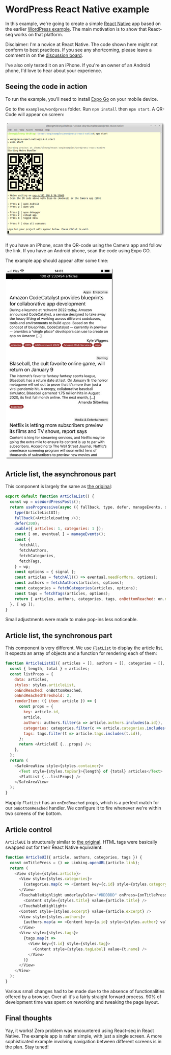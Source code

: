 # WordPress React Native example

In this example, we're going to create a simple [React Native](https://reactnative.dev/) app based on the earlier
[WordPress example](../wordpress/README.md#readme). The main motivation is to show that React-seq works on that platform.

Disclaimer: I'm a novice at React Native. The code shown here might not conform to best practices. If you see any
shortcoming, please leave a comment in on the [discussion board](https://github.com/chung-leong/react-seq/discussions).

I've also only tested it on an iPhone. If you're an owner of an Android phone, I'd love to hear about your
experience.

## Seeing the code in action

To run the example, you'll need to install [Expo Go](https://expo.dev/client) on your mobile device.

Go to the `examples/wordpress` folder. Run `npm install` then `npm start`. A QR-Code will appear on screen:

![screenshot](./img/screenshot-2.jpg)

If you have an iPhone, scan the QR-code using the Camera app and follow the link. If you have an Android phone, scan
the code using Expo GO.

The example app should appear after some time:

![screenshot](./img/screenshot-1.jpg)

## Article list, the asynchronous part

This component is largely the same as [the original](../wordpress/src/ArticleList.js):

```js
export default function ArticleList() {
  const wp = useWordPressPosts();
  return useProgressive(async ({ fallback, type, defer, manageEvents, signal }) => {
    type(ArticleListUI);
    fallback(<ArticleLoading />);
    defer(200);
    usable({ articles: 1, categories: 1 });
    const [ on, eventual ] = manageEvents();
    const {
      fetchAll,
      fetchAuthors,
      fetchCategories,
      fetchTags,
    } = wp;
    const options = { signal };
    const articles = fetchAll(() => eventual.needForMore, options);
    const authors = fetchAuthors(articles, options);
    const categories = fetchCategories(articles, options);
    const tags = fetchTags(articles, options);
    return { articles, authors, categories, tags, onBottomReached: on.needForMore };
  }, [ wp ]);
}
```

Small adjustments were made to make pop-ins less noticeable.

## Article list, the synchronous part

This component is very different. We use [`FlatList`](https://reactnative.dev/docs/flatlist) to display the article
list. It expects an array of objects and a function for rendering each of them:

```js
function ArticleListUI({ articles = [], authors = [], categories = [], tags = [], onBottomReached }) {
  const { length, total } = articles;
  const listProps = {
    data: articles,
    styles: styles.articleList,
    onEndReached: onBottomReached,
    onEndReachedThreshold: 2,
    renderItem: ({ item: article }) => {
      const props = {
        key: article.id,
        article,
        authors: authors.filter(a => article.authors.includes(a.id)),
        categories: categories.filter(c => article.categories.includes(c.id)),
        tags: tags.filter(t => article.tags.includes(t.id)),
      };
      return <ArticleUI {...props} />;
    },
  };
  return (
    <SafeAreaView style={styles.container}>
      <Text style={styles.topBar}>{length} of {total} articles</Text>
      <FlatList {...listProps} />
    </SafeAreaView>
  );
}
```

Happily `FlatList` has an `onEndReached` props, which is a perfect match for our `onBottomReached` handler. We
configure it to fire whenever we're within two screens of the bottom.

## Article control

`ArticleUI` is structurally similar to [the original](../wordpress/src/ArticleList.js#L62). HTML tags were basically
swapped out for their React Native equivalent:

```js
function ArticleUI({ article, authors, categories, tags }) {
  const onTitlePress = () => Linking.openURL(article.link);
  return (
    <View style={styles.article}>
      <View style={styles.categories}>
        {categories.map(c => <Content key={c.id} style={styles.category} value={c.name} />)}
      </View>
      <TouchableHighlight underlayColor="#DDDDDD" onPress={onTitlePress}>
        <Content style={styles.title} value={article.title} />
      </TouchableHighlight>
      <Content style={styles.excerpt} value={article.excerpt} />
      <View style={styles.authors}>
        {authors.map(a => <Content key={a.id} style={styles.author} value={a.name} />)}
      </View>
      <View style={styles.tags}>
        {tags.map(t =>
          <View key={t.id} style={styles.tag}>
            <Content style={styles.tagLabel} value={t.name} />
          </View>
        )}
      </View>
    </View>
  );
}
```

Various small changes had to be made due to the absence of functionalities offered by a browser. Over all it's a
fairly straight forward process. 90% of development time was spent on reworking and tweaking the page layout.

## Final thoughts

Yay, it works! Zero problem was encountered using React-seq in React Native. The example app is rather simple, with
just a single screen. A more sophisticated example involving navigation between different screens is in the plan.
Stay tuned!
